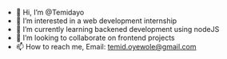 - 👋 Hi, I’m @Temidayo
- 👀 I’m interested in a web development internship 
- 🌱 I’m currently learning backened development using nodeJS
- 💞️ I’m looking to collaborate on frontend projects
- 📫 How to reach me, Email: temid.oyewole@gmail.com

<!---
Temidayo2/Temidayo2 is a ✨ special ✨ repository because its `README.md` (this file) appears on your GitHub profile.
You can click the Preview link to take a look at your changes.
--->
